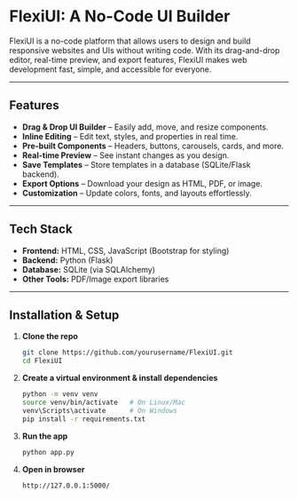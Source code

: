 # FlexiUI: A No-Code UI Builder

FlexiUI is a no-code platform that allows users to design and build responsive websites and UIs without writing code. With its drag-and-drop editor, real-time preview, and export features, FlexiUI makes web development fast, simple, and accessible for everyone.

---

## Features

- **Drag & Drop UI Builder** – Easily add, move, and resize components.  
- **Inline Editing** – Edit text, styles, and properties in real time.  
- **Pre-built Components** – Headers, buttons, carousels, cards, and more.  
- **Real-time Preview** – See instant changes as you design.  
- **Save Templates** – Store templates in a database (SQLite/Flask backend).  
- **Export Options** – Download your design as HTML, PDF, or image.  
- **Customization** – Update colors, fonts, and layouts effortlessly.  

---

## Tech Stack

- **Frontend:** HTML, CSS, JavaScript (Bootstrap for styling)  
- **Backend:** Python (Flask)  
- **Database:** SQLite (via SQLAlchemy)  
- **Other Tools:** PDF/Image export libraries  

---

## Installation & Setup

1. **Clone the repo**
   ```bash
   git clone https://github.com/yourusername/FlexiUI.git
   cd FlexiUI

2. **Create a virtual environment & install dependencies**
   ```bash
   python -m venv venv
   source venv/bin/activate   # On Linux/Mac
   venv\Scripts\activate      # On Windows
   pip install -r requirements.txt
   
3. **Run the app**
    ```bash
    python app.py
    
4. **Open in browser**
    ```bash
    http://127.0.0.1:5000/
